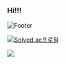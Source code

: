 ### Hi!!!

<!--
**cowkjw/cowkjw** is a ✨ _special_ ✨ repository because its `README.md` (this file) appears on your GitHub profile.

Here are some ideas to get you started:

- 🔭 I’m currently working on ...
- 🌱 I’m currently learning ...
- 👯 I’m looking to collaborate on ...
- 🤔 I’m looking for help with ...
- 💬 Ask me about ...
- 📫 How to reach me: ...
- 😄 Pronouns: ...
- ⚡ Fun fact: ...
-->

![Footer](https://capsule-render.vercel.app/api?type=waving&color=auto&height=200&section=footer&text=JangWon%20Kim&fontSize=100)








[![Solved.ac프로필](http://mazassumnida.wtf/api/v2/generate_badge?boj=cowkjw)](https://solved.ac/cowkjw)






<img src="https://img.shields.io/badge/C++-00599C?style=flat-square&logo=C%2B%2B&logoColor=white"/></a>
